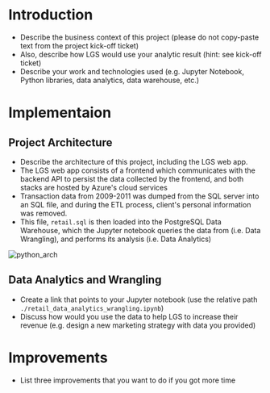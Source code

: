 # Introduction
- Describe the business context of this project (please do not copy-paste text from the project kick-off ticket)
- Also, describe how LGS would use your analytic result (hint: see kick-off ticket)
- Describe your work and technologies used (e.g. Jupyter Notebook, Python libraries, data analytics, data warehouse, etc.)

# Implementaion
## Project Architecture
- Describe the architecture of this project, including the LGS web app.
- The LGS web app consists of a frontend which communicates with the backend API to persist the data collected by the frontend, and both stacks are hosted by Azure's cloud services
- Transaction data from 2009-2011 was dumped from the SQL server into an SQL file, and during the ETL process, client's personal information was removed.
- This file, `retail.sql` is then loaded into the PostgreSQL Data Warehouse, which the Jupyter notebook queries the data from (i.e. Data Wrangling), and performs its analysis (i.e. Data Analytics)

![python_arch](https://user-images.githubusercontent.com/56552567/187535369-f5ef7082-5c34-4e57-8758-f5d38c4937fd.png)


## Data Analytics and Wrangling
- Create a link that points to your Jupyter notebook (use the relative path `./retail_data_analytics_wrangling.ipynb`)
- Discuss how would you use the data to help LGS to increase their revenue (e.g. design a new marketing strategy with data you provided)

# Improvements
- List three improvements that you want to do if you got more time
